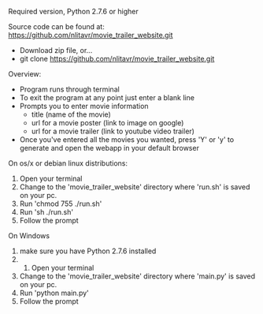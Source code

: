 Required version, Python 2.7.6 or higher

Source code can be found at:
https://github.com/nlitavr/movie_trailer_website.git
 - Download zip file, or...
 - git clone https://github.com/nlitavr/movie_trailer_website.git

Overview:
 - Program runs through terminal
 - To exit the program at any point just enter a blank line
 - Prompts you to enter movie information
    - title (name of the movie)
    - url for a movie poster (link to image on google)
    - url for a movie trailer (link to youtube video trailer)
 - Once you've entered all the movies you wanted, press 'Y' or 'y' to generate and open the webapp in your default browser

On os/x or debian linux distributions:

1. Open your terminal
2. Change to the 'movie_trailer_website' directory where 'run.sh' is saved on your pc.
3. Run 'chmod 755 ./run.sh'
4. Run 'sh ./run.sh'
5. Follow the prompt

On Windows
1. make sure you have Python 2.7.6 installed
2. 1. Open your terminal
3. Change to the 'movie_trailer_website' directory where 'main.py' is saved on your pc.
4. Run 'python main.py'
5. Follow the prompt

